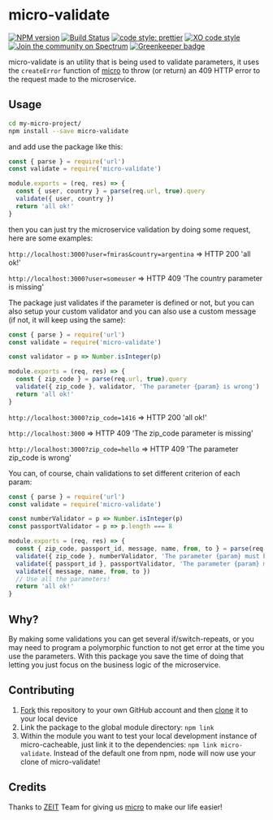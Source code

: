 # micro-validate
[![NPM version](https://img.shields.io/npm/v/micro-cacheable.svg)](https://www.npmjs.com/package/micro-validate)
[![Build Status](https://travis-ci.org/fmiras/micro-validate.svg?branch=master)](https://travis-ci.org/fmiras/micro-validate)
[![code style: prettier](https://img.shields.io/badge/code_style-prettier-ff69b4.svg?style=flat-square)](https://github.com/prettier/prettier)
[![XO code style](https://img.shields.io/badge/code_style-XO-5ed9c7.svg)](https://github.com/xojs/xo)
[![Join the community on Spectrum](https://withspectrum.github.io/badge/badge.svg)](https://spectrum.chat/micro)
[![Greenkeeper badge](https://badges.greenkeeper.io/fmiras/micro-validate.svg)](https://greenkeeper.io/)

micro-validate is an utility that is being used to validate parameters, it uses the `createError` function of [micro](https://github.com/zeit/micro) to throw (or return) an 409 HTTP error to the request made to the microservice.

## Usage

```bash
cd my-micro-project/
npm install --save micro-validate
```

and add use the package like this:

```javascript
const { parse } = require('url')
const validate = require('micro-validate')

module.exports = (req, res) => {
  const { user, country } = parse(req.url, true).query
  validate({ user, country })
  return 'all ok!'
}
```

then you can just try the microservice validation by doing some request, here are some examples:

`http://localhost:3000?user=fmiras&country=argentina` => HTTP 200 'all ok!'

`http://localhost:3000?user=someuser` => HTTP 409 'The country parameter is missing'

The package just validates if the parameter is defined or not, but you can also setup your custom validator and you can also use a custom message (if not, it will keep using the same):

```javascript
const { parse } = require('url')
const validate = require('micro-validate')

const validator = p => Number.isInteger(p)

module.exports = (req, res) => {
  const { zip_code } = parse(req.url, true).query
  validate({ zip_code }, validator, 'The parameter {param} is wrong')
  return 'all ok!'
}
```

`http://localhost:3000?zip_code=1416` => HTTP 200 'all ok!'

`http://localhost:3000` => HTTP 409 'The zip_code parameter is missing'

`http://localhost:3000?zip_code=hello` => HTTP 409 'The parameter zip_code is wrong'

You can, of course, chain validations to set different criterion of each param:


```javascript
const { parse } = require('url')
const validate = require('micro-validate')

const numberValidator = p => Number.isInteger(p)
const passportValidator = p => p.length === 8

module.exports = (req, res) => {
  const { zip_code, passport_id, message, name, from, to } = parse(req.url, true).query
  validate({ zip_code }, numberValidator, 'The parameter {param} must be a number')
  validate({ passport_id }, passportValidator, 'The parameter {param} must be 8 characters-length')
  validate({ message, name, from, to })
  // Use all the parameters!
  return 'all ok!'
}
```

## Why?

By making some validations you can get several if/switch-repeats, or you may need to program a polymorphic function to not get error at the time you use the parameters. With this package you save the time of doing that letting you just focus on the business logic of the microservice.

## Contributing

1. [Fork](https://help.github.com/articles/fork-a-repo/) this repository to your own GitHub account and then [clone](https://help.github.com/articles/cloning-a-repository/) it to your local device
2. Link the package to the global module directory: `npm link`
3. Within the module you want to test your local development instance of micro-cacheable, just link it to the dependencies: `npm link micro-validate`. Instead of the default one from npm, node will now use your clone of micro-validate!

## Credits

Thanks to [ZEIT](https://zeit.co) Team for giving us [micro](https://github.com/zeit/micro) to make our life easier!
